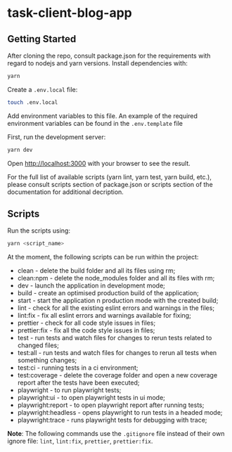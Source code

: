 # task-client-blog-app

## Getting Started

After cloning the repo, consult package.json for the requirements with regard to nodejs and yarn versions. Install dependencies with:

```bash
yarn
```

Create a `.env.local` file:

```bash
touch .env.local
```

Add environment variables to this file. An example of the required environment variables can be found in the `.env.template` file

First, run the development server:

```bash
yarn dev
```

Open [http://localhost:3000](http://localhost:3000) with your browser to see the result.

For the full list of available scripts (yarn lint, yarn test, yarn build, etc.), please consult scripts section of package.json or scripts section of the documentation for additional decription.

## Scripts

Run the scripts using:

```bash
yarn <script_name>
```

At the moment, the following scripts can be run within the project:

- clean - delete the build folder and all its files using rm;
- clean:npm - delete the node_modules folder and all its files with rm;
- dev - launch the application in development mode;
- build - create an optimised production build of the application;
- start - start the application n production mode with the created build;
- lint - check for all the existing eslint errors and warnings in the files;
- lint:fix - fix all eslint errors and warnings available for fixing;
- prettier - check for all code style issues in files;
- prettier:fix - fix all the code style issues in files;
- test - run tests and watch files for changes to rerun tests related to changed files;
- test:all - run tests and watch files for changes to rerun all tests when something changes;
- test:ci - running tests in a ci environment;
- test:coverage - delete the coverage folder and open a new coverage report after the tests have been executed;
- playwright - to run playwright tests;
- playwright:ui - to open playwright tests in ui mode;
- playwright:report - to open playwright report after running tests;
- playwright:headless - opens playwright to run tests in a headed mode;
- playwright:trace - runs playwright tests for debugging with trace;

**Note**: The following commands use the `.gitignore` file instead of their own ignore file: `lint`, `lint:fix`, `prettier`, `prettier:fix`.
